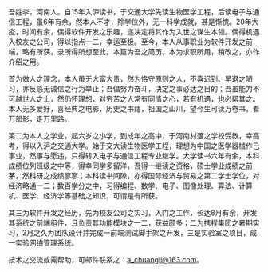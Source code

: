 吾姓李，河南人。自15年入沪读书，于交通大学先读生物医学工程，后读电子与通信工程，虽6年有余，然本人不才，除学位外，无一科学成就，甚是惭愧。20年大疫，时间有余，偶得软件开发之乐趣，遂决定将其作为入世之谋生本领。偶得机遇入校友之公司，得以指点一二，幸运至极。至今，本人从事职业为软件开发之前端，略有所获，录所得所想至此。本篇为吾之简历，本为求职所用，稍改之，亦作介绍之用。

首为做人之理念，本人虽无大富大贵，然为恪守原则之人，不喜迟到、早退之陋习，亦反感无诚信之行为举止；吾倡努力奋斗，决定之事必达之目的；吾虽能力不可越世人之上，然仍怀理想，对穷苦之人常有同情之心，若有机遇，也必帮其之。本人无多爱好，喜经典之电影，历史之书籍，祖国之山川，望今生可读万卷书，看万部影，走万里路。  

第二为本人之学业，起六岁之小学，到成年之高中，于河南村落之学校受教，幸高考，得以入沪之交通大学。始于交大读生物医学工程，理想为中国之医学器械作己事业，然事与愿违，只得转入电子与通信工程专业继学。大学读书六年有余，本科成绩位列班级之中等，得幸同学多留洋，吾得一继读之资格，硕士学业成绩之前茅，然科研之成绩寥寥；本科读书间隙，亦得国际经济与贸易之第二学士学位，对经济略通一二；数百学分之中，习得编程、数学、电子、图像处理、算法、计算机、医学、经济学等基础之知识，可谓是有所获。

其三为软件开发之经历，先为校友公司之实习，入门之工作，长达8月有余，开发其系统之前端组件，且负责其功能模块之一二，获益颇多；二为携程集团之暑期实习，2月之久为团队设计并完成一前端测试脚手架之开发，三是实验室之项目，成一实验网络管理系统。 

技术之交流或需帮助，可邮件联系之：a_chuangli@163.com。